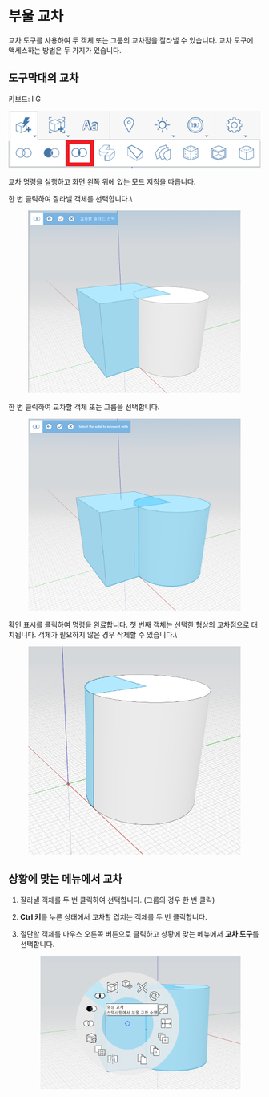# 부울 교차

교차 도구를 사용하여 두 객체 또는 그룹의 교차점을 잘라낼 수 있습니다. 교차 도구에 액세스하는 방법은 두 가지가 있습니다.

## 도구막대의 교차

키보드: I G

![](../.gitbook/assets/IntersectToolbar.png)

교차 명령을 실행하고 화면 왼쪽 위에 있는 모드 지침을 따릅니다.

한 번 클릭하여 잘라낼 객체를 선택합니다.\\


<figure><img src="../.gitbook/assets/image (9).png" alt=""><figcaption></figcaption></figure>

한 번 클릭하여 교차할 객체 또는 그룹을 선택합니다.

<figure><img src="../.gitbook/assets/image.png" alt=""><figcaption></figcaption></figure>

확인 표시를 클릭하여 명령을 완료합니다. 첫 번째 객체는 선택한 형상의 교차점으로 대치됩니다. 객체가 필요하지 않은 경우 삭제할 수 있습니다.\\


<figure><img src="../.gitbook/assets/image (3).png" alt=""><figcaption></figcaption></figure>

## 상황에 맞는 메뉴에서 교차

1. 잘라낼 객체를 두 번 클릭하여 선택합니다. (그룹의 경우 한 번 클릭)
2. **Ctrl 키**를 누른 상태에서 교차할 겹치는 객체를 두 번 클릭합니다.
3.  절단할 객체를 마우스 오른쪽 버튼으로 클릭하고 상황에 맞는 메뉴에서 **교차 도구**를 선택합니다. 

    <figure><img src="../.gitbook/assets/IntersectContext.png" alt=""><figcaption></figcaption></figure>
